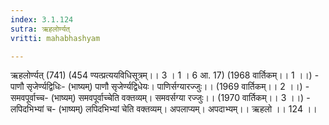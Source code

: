 ```yaml
---
index: 3.1.124
sutra: ऋहलोर्ण्यत्‌
vritti: mahabhashyam

---
```

 ऋहलोर्ण्यत् (741) (454 ण्यत्प्रत्ययविधिसूत्रम्।। 3 । 1 । 6 आ. 17) (1968 वार्तिकम्।। 1 ।।) - पाणौ सृजेर्ण्यद्विधिः- (भाष्यम्) पाणौ सृजेर्ण्यद्विधेयः। पाणिर्सग्यारज्जुः।। (1969 वार्तिकम्।। 2 ।।) - समवपूर्वाच्च- (भाष्यम्) समवपूर्वाच्चेति वक्तव्यम्। समवर्सग्या रज्जुः।। (1970 वार्तिकम्।। 3 ।।) - लपिदभिभ्यां च- (भाष्यम्) लपिदभिभ्यां चेति वक्तव्यम्। अपलाप्यम्। अपदाभ्यम्।। ऋहलो ।। 124 ।। 